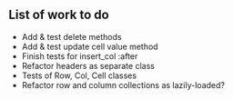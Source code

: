 ## List of work to do

  - Add & test delete methods
  - Add & test update cell value method
  - Finish tests for insert_col :after
  - Refactor headers as separate class
  - Tests of Row, Col, Cell classes
  - Refactor row and column collections as lazily-loaded?